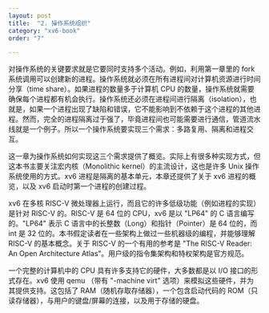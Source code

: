 ```yaml
---
layout: post
title:  "2. 操作系统组织"
category: "xv6-book"
order: "7"

---
```


对操作系统的关键要求就是它要同时支持多个活动。例如，利用第一章里的 fork 系统调用可以创建新的进程。操作系统就必须在所有进程间对计算机资源进行时间分享（time share）。如果进程的数量多于计算机 CPU 的数量，操作系统就需要确保每个进程都有机会执行。操作系统还必须在进程间进行隔离（isolation），也就是，如果一个进程出现了缺陷和错误，它不能影响到不依赖于这个进程的其他进程。然而，完全的进程隔离过于强了，毕竟进程间也可能需要进行通信，管道流水线就是一个例子。所以一个操作系统要实现三个需求：多路复用、隔离和进程交互。

这一章为操作系统如何实现这三个需求提供了概览。实际上有很多种实现方式，但这本书主要关注宏内核（Monolithic kernel）的主流设计，这也是许多 Unix 操作系统使用的方式。xv6 进程是隔离的基本单元，本章还提供了关于 xv6 进程的概览，以及 xv6 启动时第一个进程的创建过程。

xv6 在多核 RISC-V 微处理器上运行，而且它的许多低级功能（例如进程的实现）是针对 RISC-V 的。RISC-V 是 64 位的 CPU，xv6 是以 "LP64" 的 C 语言编写的。"LP64" 表示 C 语言中的长整数（Long）和指针（Pointer）是 64 位的，而 int 是 32 位的。本书假定读者在一些架构上做过一些机器级的编程，并能够理解 RISC-V 的基本概念。关于 RISC-V 的一个有用的参考是 "The RISC-V Reader: An Open Architecture Atlas"。用户级的指令集架构和特权架构是官方规范。

一个完整的计算机中的 CPU 具有许多支持它的硬件，大多数都是以 I/O 接口的形式存在。xv6 使用 qemu （带有 "-machine virt" 选项）来模拟这些硬件，并为其提供支持。这包括了 RAM（随机存取存储器），一个包含启动代码的 ROM（只读存储器），与用户的键盘/屏幕的连接，以及用于存储的硬盘。

